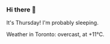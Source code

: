 ### Hi there :wave:

It's Thursday! I'm probably sleeping.

Weather in Toronto: overcast, at +11°C.
